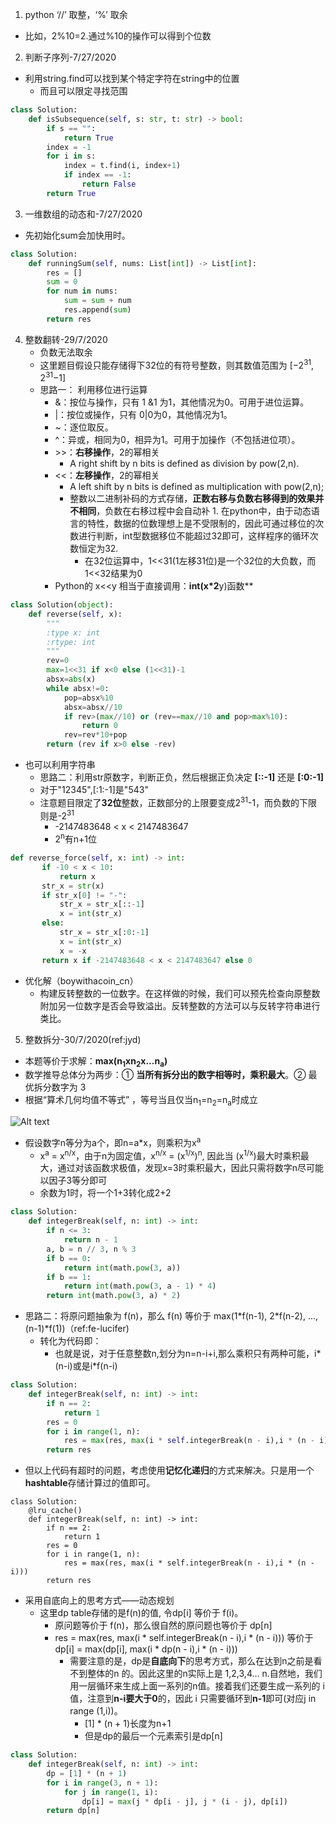

1. python ‘//’ 取整，‘%’ 取余
* 比如，2%10=2.通过%10的操作可以得到个位数


2. 判断子序列-7/27/2020
* 利用string.find可以找到某个特定字符在string中的位置
   * 而且可以限定寻找范围
```python
class Solution:
    def isSubsequence(self, s: str, t: str) -> bool:
        if s == "":
            return True
        index = -1
        for i in s:
            index = t.find(i, index+1)
            if index == -1:
                return False
        return True
```

3. 一维数组的动态和-7/27/2020
  * 先初始化sum会加快用时。
```Python
class Solution:
    def runningSum(self, nums: List[int]) -> List[int]:
        res = []
        sum = 0
        for num in nums:
            sum = sum + num
            res.append(sum)
        return res
```

4. 整数翻转-29/7/2020
    * 负数无法取余
    * 这里题目假设只能存储得下32位的有符号整数，则其数值范围为 [−2<sup>31</sup>,  2<sup>31</sup>−1]
    * 思路一： 利用移位进行运算
        * &：按位与操作，只有 1 &1 为1，其他情况为0。可用于进位运算。
        * |：按位或操作，只有 0|0为0，其他情况为1。
        * ~：逐位取反。
        * ^：异或，相同为0，相异为1。可用于加操作（不包括进位项）。
        * \>>：**右移操作**，2的幂相关
            * A right shift by n bits is defined as division by pow(2,n). 
        * \<<：**左移操作**，2的幂相关
            * A left shift by n bits is defined as multiplication with pow(2,n);
            * 整数以二进制补码的方式存储，**正数右移与负数右移得到的效果并不相同**，负数在右移过程中会自动补 1. 在python中，由于动态语言的特性，数据的位数理想上是不受限制的，因此可通过移位的次数进行判断，int型数据移位不能超过32即可，这样程序的循环次数恒定为32.
                * 在32位运算中，1<<31(1左移31位)是一个32位的大负数，而1<<32结果为0
        * Python的 x<<y 相当于直接调用：**int(x*2**y)函数**
```python
class Solution(object):
    def reverse(self, x):
        """
        :type x: int
        :rtype: int
        """
        rev=0
        max=1<<31 if x<0 else (1<<31)-1
        absx=abs(x)
        while absx!=0:
            pop=absx%10
            absx=absx//10
            if rev>(max//10) or (rev==max//10 and pop>max%10):
                return 0
            rev=rev*10+pop
        return (rev if x>0 else -rev)

```
* 也可以利用字符串
    * 思路二：利用str原数字，判断正负，然后根据正负决定 **[::-1]** 还是 **[:0:-1]**
    * 对于"12345",[:1:-1]是"543"
    * 注意题目限定了**32位**整数，正数部分的上限要变成2<sup>31</sup>-1，而负数的下限则是-2<sup>31</sup>
        * -2147483648 < x < 2147483647 
        * 2<sup>n</sup>有n+1位
 ```python
 def reverse_force(self, x: int) -> int:
        if -10 < x < 10:
            return x
        str_x = str(x)
        if str_x[0] != "-":
            str_x = str_x[::-1]
            x = int(str_x)
        else:
            str_x = str_x[:0:-1]
            x = int(str_x)
            x = -x
        return x if -2147483648 < x < 2147483647 else 0
```
* 优化解（boywithacoin_cn）
    * 构建反转整数的一位数字。在这样做的时候，我们可以预先检查向原整数附加另一位数字是否会导致溢出。反转整数的方法可以与反转字符串进行类比。


5. 整数拆分-30/7/2020(ref:jyd)
* 本题等价于求解：**max(n<sub>1</sub>xn<sub>2</sub>x...n<sub>a</sub>)**
* 数学推导总体分为两步：① **当所有拆分出的数字相等时，乘积最大**。② 最优拆分数字为 3
* 根据“算术几何均值不等式” ，等号当且仅当n<sub>1</sub>=n<sub>2</sub>=n<sub>a</sub>时成立

![Alt text](https://encrypted-tbn0.gstatic.com/images?q=tbn%3AANd9GcQzHsJCTwM2yRSWOYV7dwwriLwhb0tbdc1Zog&usqp=CAU "Optional title")
    
* 假设数字n等分为a个，即n=a*x，则乘积为x<sup>a</sup>
    * x<sup>a</sup> = x<sup>n/x</sup>，由于n为固定值，x<sup>n/x</sup> = (x<sup>1/x</sup>)<sup>n</sup>, 因此当 (x<sup>1/x</sup>)最大时乘积最大，通过对该函数求极值，发现x=3时乘积最大，因此只需将数字n尽可能以因子3等分即可
    * 余数为1时，将一个1+3转化成2+2
```python
class Solution:
    def integerBreak(self, n: int) -> int:
        if n <= 3: 
            return n - 1
        a, b = n // 3, n % 3
        if b == 0: 
            return int(math.pow(3, a))
        if b == 1: 
            return int(math.pow(3, a - 1) * 4)
        return int(math.pow(3, a) * 2)
```

* 思路二：将原问题抽象为 f(n)，那么 f(n) 等价于 max(1\*f(n-1), 2\*f(n-2), ..., (n-1)\*f(1))（ref:fe-lucifer)
    * 转化为代码即：
        * 也就是说，对于任意整数n,划分为n=n-i+i,那么乘积只有两种可能，i*(n-i)或是i*f(n-i)
```python
class Solution:
    def integerBreak(self, n: int) -> int:
        if n == 2: 
            return 1
        res = 0
        for i in range(1, n):
            res = max(res, max(i * self.integerBreak(n - i),i * (n - i)))
        return res
```
* 但以上代码有超时的问题，考虑使用**记忆化递归**的方式来解决。只是用一个**hashtable**存储计算过的值即可。
```pyhon
class Solution:
    @lru_cache()
    def integerBreak(self, n: int) -> int:
        if n == 2: 
            return 1
        res = 0
        for i in range(1, n):
            res = max(res, max(i * self.integerBreak(n - i),i * (n - i)))
        return res
```
* 采用自底向上的思考方式——动态规划
    * 这里dp table存储的是f(n)的值, 令dp[i] 等价于 f(i)。
        * 原问题等价于 f(n)，那么很自然的原问题也等价于 dp[n]
        * res = max(res, max(i * self.integerBreak(n - i),i * (n - i)))
           等价于 dp[i] = max(dp[i], max(i * dp(n - i),i * (n - i)))
           * 需要注意的是，dp是**自底向下**的思考方式，那么在达到n之前是看不到整体的n 的。因此这里的n实际上是 1,2,3,4... n.自然地，我们用一层循环来生成上面一系列的n值。接着我们还要生成一系列的 i 值，注意到**n-i要大于0**的，因此 i 只需要循环到**n-1**即可(对应j in range (1,i))。
                *  [1] * (n + 1)长度为n+1
                * 但是dp的最后一个元素索引是dp[n]
```python
class Solution:
    def integerBreak(self, n: int) -> int:
        dp = [1] * (n + 1)
        for i in range(3, n + 1):
            for j in range(1, i):
                dp[i] = max(j * dp[i - j], j * (i - j), dp[i])
        return dp[n]
```
